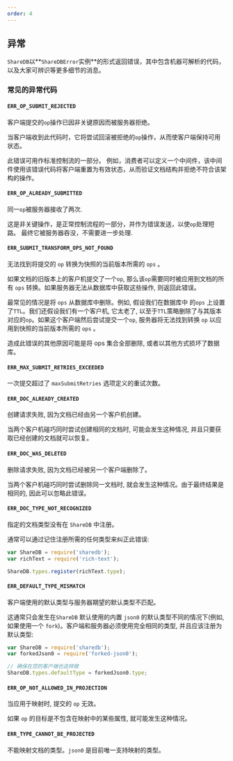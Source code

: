 ```yaml
---
order: 4
---
```


## 异常

`ShareDB`以**`ShareDBError`实例**的形式返回错误，其中包含机器可解析的代码，以及大家可辨识等更多细节的消息。

### 常见的异常代码

#### `ERR_OP_SUBMIT_REJECTED`

客户端提交的`op`操作已因非关键原因而被服务器拒绝。

当客户端收到此代码时，它将尝试回滚被拒绝的`op`操作，从而使客户端保持可用状态。

此错误可用作标准控制流的一部分。 例如，消费者可以定义一个中间件，该中间件使用该错误代码将客户端重置为有效状态，从而验证文档结构并拒绝不符合该架构的操作。

#### `ERR_OP_ALREADY_SUBMITTED`

同一`op`被服务器接收了两次.

这是非关键操作，是正常控制流程的一部分，并作为错误发送，以使`op`处理短路。 最终它被服务器吞没，不需要进一步处理.

#### `ERR_SUBMIT_TRANSFORM_OPS_NOT_FOUND`

无法找到将提交的 `op` 转换为快照的当前版本所需的 `ops` 。

如果文档的旧版本上的客户机提交了一个`op`, 那么该`op`需要同时被应用到文档的所有 `ops` 转换。如果服务器无法从数据库中获取这些操作, 则返回此错误。

最常见的情况是将 `ops` 从数据库中删除。例如, 假设我们在数据库中 的`ops` 上设置了`TTL`。我们还假设我们有一个客户机, 它太老了, 以至于`TTL`策略删除了与其版本对应的`op`。如果这个客户端然后尝试提交一个`op`, 服务器将无法找到转换 `op` 以应用到快照的当前版本所需的 `ops` 。

造成此错误的其他原因可能是将 ops 集合全部删除, 或者以其他方式损坏了数据库。

#### `ERR_MAX_SUBMIT_RETRIES_EXCEEDED`

一次提交超过了 `maxSubmitRetries` 选项定义的重试次数。

#### `ERR_DOC_ALREADY_CREATED`

创建请求失败, 因为文档已经由另一个客户机创建。

当两个客户机碰巧同时尝试创建相同的文档时, 可能会发生这种情况, 并且只要获取已经创建的文档就可以恢复。

#### `ERR_DOC_WAS_DELETED`

删除请求失败, 因为文档已经被另一个客户端删除了。

当两个客户机碰巧同时尝试删除同一文档时, 就会发生这种情况。由于最终结果是相同的, 因此可以忽略此错误。

#### `ERR_DOC_TYPE_NOT_RECOGNIZED`

指定的文档类型没有在 `ShareDB` 中注册。

通常可以通过记住注册所需的任何类型来纠正此错误:

```javascript
var ShareDB = require('sharedb');
var richText = require('rich-text');

ShareDB.types.register(richText.type);
```

#### `ERR_DEFAULT_TYPE_MISMATCH`

客户端使用的默认类型与服务器期望的默认类型不匹配。

这通常只会发生在`ShareDB` 默认使用的内置 `json0` 的默认类型不同的情况下(例如, 如果使用一个 `fork`)。客户端和服务器必须使用完全相同的类型, 并且应该注册为默认类型:

```javascript
var ShareDB = require('sharedb');
var forkedJson0 = require('forked-json0');

// 确保在您的客户端也这样做
ShareDB.types.defaultType = forkedJson0.type;
```

#### `ERR_OP_NOT_ALLOWED_IN_PROJECTION`

当应用于映射时, 提交的 `op` 无效。

如果 `op` 的目标是不包含在映射中的某些属性, 就可能发生这种情况。

#### `ERR_TYPE_CANNOT_BE_PROJECTED`

不能映射文档的类型。`json0` 是目前唯一支持映射的类型。
